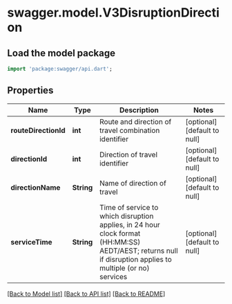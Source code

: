 # swagger.model.V3DisruptionDirection

## Load the model package
```dart
import 'package:swagger/api.dart';
```

## Properties
Name | Type | Description | Notes
------------ | ------------- | ------------- | -------------
**routeDirectionId** | **int** | Route and direction of travel combination identifier | [optional] [default to null]
**directionId** | **int** | Direction of travel identifier | [optional] [default to null]
**directionName** | **String** | Name of direction of travel | [optional] [default to null]
**serviceTime** | **String** | Time of service to which disruption applies, in 24 hour clock format (HH:MM:SS) AEDT/AEST; returns null if disruption applies to multiple (or no) services | [optional] [default to null]

[[Back to Model list]](../README.md#documentation-for-models) [[Back to API list]](../README.md#documentation-for-api-endpoints) [[Back to README]](../README.md)

